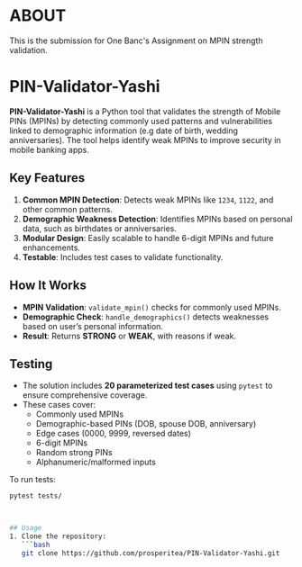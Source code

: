 # ABOUT

This is the submission for One Banc's Assignment on MPIN strength validation. 


# PIN-Validator-Yashi

**PIN-Validator-Yashi** is a Python tool that validates the strength of Mobile PINs (MPINs) by detecting commonly used patterns and vulnerabilities linked to demographic information (e.g date of birth, wedding anniversaries). The tool helps identify weak MPINs to improve security in mobile banking apps.

## Key Features
1. **Common MPIN Detection**: Detects weak MPINs like `1234`, `1122`, and other common patterns.
2. **Demographic Weakness Detection**: Identifies MPINs based on personal data, such as birthdates or anniversaries.
3. **Modular Design**: Easily scalable to handle 6-digit MPINs and future enhancements.
4. **Testable**: Includes test cases to validate functionality.

## How It Works
- **MPIN Validation**: `validate_mpin()` checks for commonly used MPINs.
- **Demographic Check**: `handle_demographics()` detects weaknesses based on user’s personal information.
- **Result**: Returns **STRONG** or **WEAK**, with reasons if weak.

## Testing

- The solution includes **20 parameterized test cases** using `pytest` to ensure comprehensive coverage.
- These cases cover:
  - Commonly used MPINs
  - Demographic-based PINs (DOB, spouse DOB, anniversary)
  - Edge cases (0000, 9999, reversed dates)
  - 6-digit MPINs
  - Random strong PINs
  - Alphanumeric/malformed inputs

To run tests:
```bash
pytest tests/



## Usage
1. Clone the repository:
   ```bash
   git clone https://github.com/prosperitea/PIN-Validator-Yashi.git
